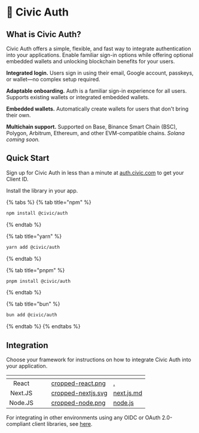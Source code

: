 # 🔏 Civic Auth

## What is Civic Auth?

Civic Auth offers a simple, flexible, and fast way to integrate authentication into your applications. Enable familiar sign-in options while offering optional embedded wallets and unlocking blockchain benefits for your users.

**Integrated login.** Users sign in using their email, Google account, passkeys, or wallet—no complex setup required.

**Adaptable onboarding.** Auth is a familiar sign-in experience for all users. Supports existing wallets or integrated embedded wallets.

**Embedded wallets.** Automatically create wallets for users that don't bring their own.

**Multichain support.** Supported on Base, Binance Smart Chain (BSC), Polygon, Arbitrum, Ethereum, and other EVM-compatible chains. _Solana coming soon._

## Quick Start

Sign up for Civic Auth in less than a minute at [auth.civic.com](https://auth.civic.com) to get your Client ID.

Install the library in your app.

{% tabs %}
{% tab title="npm" %}
```bash
npm install @civic/auth
```
{% endtab %}

{% tab title="yarn" %}
```bash
yarn add @civic/auth
```
{% endtab %}

{% tab title="pnpm" %}
```bash
pnpm install @civic/auth
```
{% endtab %}

{% tab title="bun" %}
```bash
bun add @civic/auth
```
{% endtab %}
{% endtabs %}

## Integration

Choose your framework for instructions on how to integrate Civic Auth into your application.

<table data-view="cards"><thead><tr><th align="center"></th><th data-hidden></th><th data-hidden></th><th data-hidden data-card-cover data-type="files"></th><th data-hidden data-card-target data-type="content-ref"></th></tr></thead><tbody><tr><td align="center">React   </td><td></td><td></td><td><a href=".gitbook/assets/cropped-react.png">cropped-react.png</a></td><td><a href="./">.</a></td></tr><tr><td align="center">Next.JS</td><td></td><td></td><td><a href=".gitbook/assets/cropped-nextjs.svg">cropped-nextjs.svg</a></td><td><a href="integration/next.js.md">next.js.md</a></td></tr><tr><td align="center">Node.JS</td><td></td><td></td><td><a href=".gitbook/assets/cropped-node.png">cropped-node.png</a></td><td><a href="integration/node.js/">node.js</a></td></tr></tbody></table>

For integrating in other environments using any OIDC or OAuth 2.0-compliant client libraries, see [here](integration/other.md).

